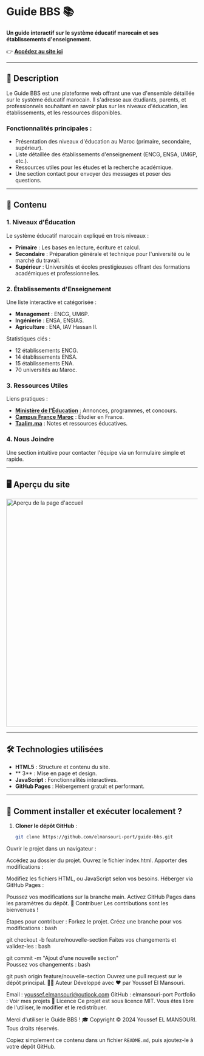 # Guide BBS 📚  
**Un guide interactif sur le système éducatif marocain et ses établissements d'enseignement.**  

👉 **[Accédez au site ici](https://elmansouri-port.github.io/guide-bbs/)**  

---

## 🌟 Description  
Le Guide BBS est une plateforme web offrant une vue d'ensemble détaillée sur le système éducatif marocain. Il s'adresse aux étudiants, parents, et professionnels souhaitant en savoir plus sur les niveaux d'éducation, les établissements, et les ressources disponibles.  

### Fonctionnalités principales :  
- Présentation des niveaux d'éducation au Maroc (primaire, secondaire, supérieur).  
- Liste détaillée des établissements d'enseignement (ENCG, ENSA, UM6P, etc.).  
- Ressources utiles pour les études et la recherche académique.  
- Une section contact pour envoyer des messages et poser des questions.  

---

## 📑 Contenu  

### 1. **Niveaux d'Éducation**  
Le système éducatif marocain expliqué en trois niveaux :  
- **Primaire** : Les bases en lecture, écriture et calcul.  
- **Secondaire** : Préparation générale et technique pour l'université ou le marché du travail.  
- **Supérieur** : Universités et écoles prestigieuses offrant des formations académiques et professionnelles.  

### 2. **Établissements d'Enseignement**  
Une liste interactive et catégorisée :  
- **Management** : ENCG, UM6P.  
- **Ingénierie** : ENSA, ENSIAS.  
- **Agriculture** : ENA, IAV Hassan II.  

Statistiques clés :  
- 12 établissements ENCG.  
- 14 établissements ENSA.  
- 15 établissements ENA.  
- 70 universités au Maroc.  

### 3. **Ressources Utiles**  
Liens pratiques :  
- **[Ministère de l'Éducation](http://www.men.gov.ma)** : Annonces, programmes, et concours.  
- **[Campus France Maroc](http://www.maroc.campusfrance.org)** : Étudier en France.  
- **[Taalim.ma](http://www.taalim.ma)** : Notes et ressources éducatives.  

### 4. **Nous Joindre**  
Une section intuitive pour contacter l'équipe via un formulaire simple et rapide.  

---

## 🖥️ Aperçu du site  
<img src="./assets/images/Capture d'écran 2025-01-06 212337.png" alt="Aperçu de la page d'accueil" width="600"> 

---

## 🛠️ Technologies utilisées  
- **HTML5** : Structure et contenu du site.  
- **  3** : Mise en page et design.  
- **JavaScript** : Fonctionnalités interactives.  
- **GitHub Pages** : Hébergement gratuit et performant.  

---

## 🚀 Comment installer et exécuter localement ?  

1. **Cloner le dépôt GitHub** :  
   ```bash
   git clone https://github.com/elmansouri-port/guide-bbs.git
Ouvrir le projet dans un navigateur :

Accédez au dossier du projet.
Ouvrez le fichier index.html.
Apporter des modifications :

Modifiez les fichiers HTML,    ou JavaScript selon vos besoins.
Héberger via GitHub Pages :

Poussez vos modifications sur la branche main.
Activez GitHub Pages dans les paramètres du dépôt.
🤝 Contribuer
Les contributions sont les bienvenues !

Étapes pour contribuer :
Forkez le projet.
Créez une branche pour vos modifications :
bash
 
git checkout -b feature/nouvelle-section
Faites vos changements et validez-les :
bash
 
git commit -m "Ajout d'une nouvelle section"  
Poussez vos changements :
bash
 
git push origin feature/nouvelle-section
Ouvrez une pull request sur le dépôt principal.
🧑‍💻 Auteur
Développé avec ❤️ par Youssef El Mansouri.

Email : youssef.elmansouri@outlook.com
GitHub : elmansouri-port
Portfolio : Voir mes projets
📄 Licence
Ce projet est sous licence MIT. Vous êtes libre de l'utiliser, le modifier et le redistribuer.

Merci d'utiliser le Guide BBS ! 🎓
Copyright © 2024 Youssef EL MANSOURI. Tous droits réservés.

  
 

Copiez simplement ce contenu dans un fichier `README.md`, puis ajoutez-le à votre dépôt GitHub.
